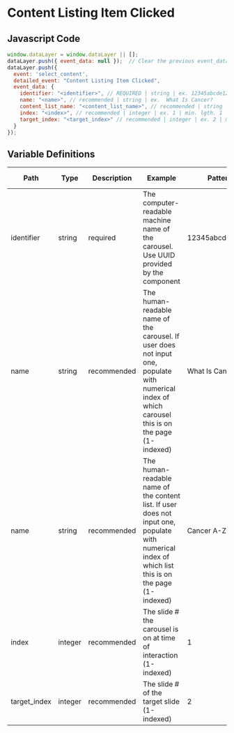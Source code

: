 # Content Listing Item Clicked

### 

## Javascript Code
```js
window.dataLayer = window.dataLayer || [];
dataLayer.push({ event_data: null });  // Clear the previous event_data object.
dataLayer.push({
  event: 'select_content',
  detailed_event: "Content Listing Item Clicked",
  event_data: {
    identifier: "<identifier>", // REQUIRED | string | ex. 12345abcde12345
    name: "<name>", // recommended | string | ex.  What Is Cancer?	
    content_list_name: "<content_list_name>", // recommended | string | ex.  Cancer A-Z	
    index: "<index>", // recommended | integer | ex. 1 | min. lgth. 1 | min. 1
    target_index: "<target_index>" // recommended | integer | ex. 2 | min. lgth. 1 | min. 1 
  }
});
```

## Variable Definitions

|Path|Type|Description|Example|Pattern|Min Length|Max Length|Minimum|Maximum|Multiple Of|
| --- | --- | --- | --- | --- | --- | --- | --- | --- | --- |
|identifier|string|required|The computer-readable machine name of the carousel. Use UUID provided by the component|12345abcde12345|
|name|string|recommended|The human-readable name of the carousel. If user does not input one, populate with numerical index of which carousel this is on the page (1-indexed)| What Is Cancer?|
|name|string|recommended|The human-readable name of the content list. If user does not input one, populate with numerical index of which list this is on the page (1-indexed)| Cancer A-Z|
|index|integer|recommended|The slide # the carousel is on at time of interaction (1-indexed)|1||1||1
|target_index|integer|recommended|The slide # of the target slide (1-indexed)|2||1||1|




